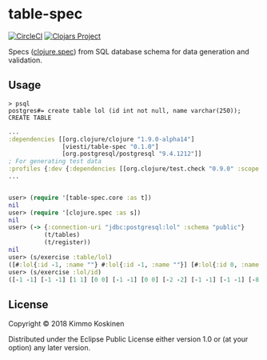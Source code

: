 # table-spec

[![CircleCI](https://circleci.com/gh/viesti/table-spec/tree/master.svg?style=svg)](https://circleci.com/gh/viesti/table-spec/tree/master) [![Clojars Project](https://img.shields.io/clojars/v/viesti/table-spec.svg)](https://clojars.org/viesti/table-spec)

Specs ([clojure.spec](https://clojure.org/about/spec)) from SQL database schema for data generation and validation.

## Usage

```
> psql
postgres#= create table lol (id int not null, name varchar(250));
CREATE TABLE
```

```clojure
...
:dependencies [[org.clojure/clojure "1.9.0-alpha14"]
               [viesti/table-spec "0.1.0"]
               [org.postgresql/postgresql "9.4.1212"]]
; For generating test data
:profiles {:dev {:dependencies [[org.clojure/test.check "0.9.0" :scope "test"]]}}
...


user> (require '[table-spec.core :as t])
nil
user> (require '[clojure.spec :as s])
nil
user> (-> {:connection-uri "jdbc:postgresql:lol" :schema "public"}
          (t/tables)
          (t/register))
nil
user> (s/exercise :table/lol)
([#:lol{:id -1, :name ""} #:lol{:id -1, :name ""}] [#:lol{:id 0, :name "C"} #:lol{:id 0, :name "C"}]...
user> (s/exercise :lol/id)
([-1 -1] [-1 -1] [1 1] [0 0] [-1 -1] [0 0] [-2 -2] [-1 -1] [-1 -1] [-8 -8])
```

## License

Copyright © 2018 Kimmo Koskinen

Distributed under the Eclipse Public License either version 1.0 or (at
your option) any later version.
